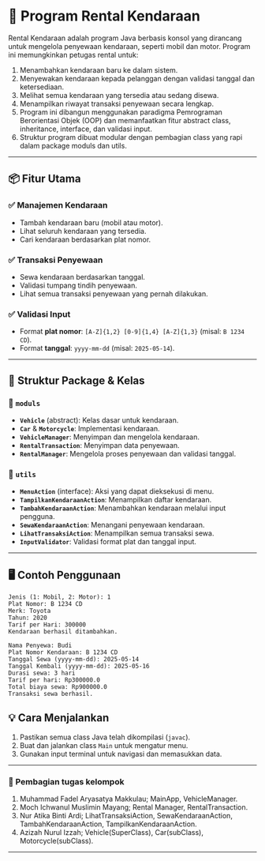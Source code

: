 # 🚗 Program Rental Kendaraan

Rental Kendaraan adalah program Java berbasis konsol yang dirancang untuk mengelola penyewaan kendaraan, seperti mobil dan motor. Program ini memungkinkan petugas rental untuk:

1. Menambahkan kendaraan baru ke dalam sistem.
2. Menyewakan kendaraan kepada pelanggan dengan validasi tanggal dan ketersediaan.
3. Melihat semua kendaraan yang tersedia atau sedang disewa.
4. Menampilkan riwayat transaksi penyewaan secara lengkap.
5. Program ini dibangun menggunakan paradigma Pemrograman Berorientasi Objek (OOP) dan memanfaatkan fitur abstract class, inheritance, interface, dan validasi input.
6. Struktur program dibuat modular dengan pembagian class yang rapi dalam package moduls dan utils.

---

## 📦 Fitur Utama
### ✅ Manajemen Kendaraan
* Tambah kendaraan baru (mobil atau motor).
* Lihat seluruh kendaraan yang tersedia.
* Cari kendaraan berdasarkan plat nomor.

### ✅ Transaksi Penyewaan
* Sewa kendaraan berdasarkan tanggal.
* Validasi tumpang tindih penyewaan.
* Lihat semua transaksi penyewaan yang pernah dilakukan.

### ✅ Validasi Input
* Format **plat nomor**: `[A-Z]{1,2} [0-9]{1,4} [A-Z]{1,3}` (misal: `B 1234 CD`).
* Format **tanggal**: `yyyy-mm-dd` (misal: `2025-05-14`).

---

## 📁 Struktur Package & Kelas
### 📂 `moduls`
* **`Vehicle`** (abstract): Kelas dasar untuk kendaraan.
* **`Car`** & **`Motorcycle`**: Implementasi kendaraan.
* **`VehicleManager`**: Menyimpan dan mengelola kendaraan.
* **`RentalTransaction`**: Menyimpan data penyewaan.
* **`RentalManager`**: Mengelola proses penyewaan dan validasi tanggal.

### 📂 `utils`
* **`MenuAction`** (interface): Aksi yang dapat dieksekusi di menu.
* **`TampilkanKendaraanAction`**: Menampilkan daftar kendaraan.
* **`TambahKendaraanAction`**: Menambahkan kendaraan melalui input pengguna.
* **`SewaKendaraanAction`**: Menangani penyewaan kendaraan.
* **`LihatTransaksiAction`**: Menampilkan semua transaksi sewa.
* **`InputValidator`**: Validasi format plat dan tanggal input.

---

## 🖥️ Contoh Penggunaan
```
Jenis (1: Mobil, 2: Motor): 1
Plat Nomor: B 1234 CD
Merk: Toyota
Tahun: 2020
Tarif per Hari: 300000
Kendaraan berhasil ditambahkan.

Nama Penyewa: Budi
Plat Nomor Kendaraan: B 1234 CD
Tanggal Sewa (yyyy-mm-dd): 2025-05-14
Tanggal Kembali (yyyy-mm-dd): 2025-05-16
Durasi sewa: 3 hari
Tarif per hari: Rp300000.0
Total biaya sewa: Rp900000.0
Transaksi sewa berhasil.
```

## 💡 Cara Menjalankan
1. Pastikan semua class Java telah dikompilasi (`javac`).
2. Buat dan jalankan class `Main` untuk mengatur menu.
3. Gunakan input terminal untuk navigasi dan memasukkan data.

---

### 👥 Pembagian tugas kelompok
1. Muhammad Fadel Aryasatya Makkulau; MainApp, VehicleManager.
2. Moch Ichwanul Muslimin Mayang; Rental Manager, RentalTransaction.
3. Nur Atika Binti Ardi; LihatTransaksiAction, SewaKendaraanAction, TambahKendaraanAction, TampilkanKendaraanAction.
4. Azizah Nurul Izzah; Vehicle(SuperClass), Car(subClass), Motorcycle(subClass).

---
